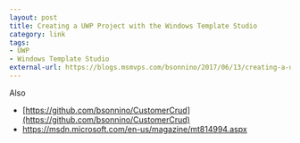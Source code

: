 ```yaml
---
layout: post
title: Creating a UWP Project with the Windows Template Studio
category: link
tags:
- UWP
- Windows Template Studio
external-url: https://blogs.msmvps.com/bsonnino/2017/06/13/creating-a-uwp-project-with-the-windows-template-studio/
---
```

Also 
- [https://github.com/bsonnino/CustomerCrud](https://github.com/bsonnino/CustomerCrud)
- https://msdn.microsoft.com/en-us/magazine/mt814994.aspx
